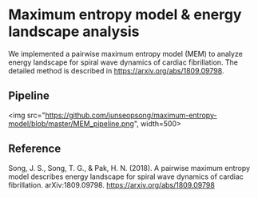 # Maximum entropy model &amp; energy landscape analysis
We implemented a pairwise maximum entropy model (MEM) to analyze energy landscape for spiral wave dynamics of cardiac fibrillation.
The detailed method is described in https://arxiv.org/abs/1809.09798.

## Pipeline
<img src="https://github.com/junseopsong/maximum-entropy-model/blob/master/MEM_pipeline.png", width=500>

## Reference
Song, J. S., Song, T. G., & Pak, H. N. (2018). A pairwise maximum entropy model describes energy landscape for spiral wave dynamics of cardiac fibrillation. arXiv:1809.09798. https://arxiv.org/abs/1809.09798
